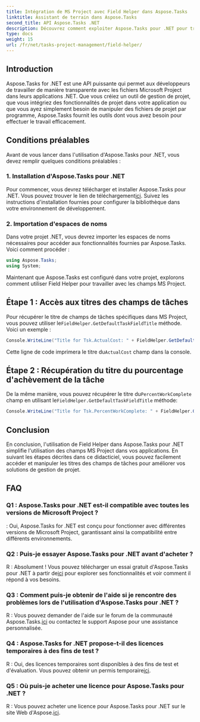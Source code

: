 ```yaml
---
title: Intégration de MS Project avec Field Helper dans Aspose.Tasks
linktitle: Assistant de terrain dans Aspose.Tasks
second_title: API Aspose.Tasks .NET
description: Découvrez comment exploiter Aspose.Tasks pour .NET pour travailler de manière transparente avec les fichiers MS Project.
type: docs
weight: 15
url: /fr/net/tasks-project-management/field-helper/
---
```

## Introduction

Aspose.Tasks for .NET est une API puissante qui permet aux développeurs de travailler de manière transparente avec les fichiers Microsoft Project dans leurs applications .NET. Que vous créiez un outil de gestion de projet, que vous intégriez des fonctionnalités de projet dans votre application ou que vous ayez simplement besoin de manipuler des fichiers de projet par programme, Aspose.Tasks fournit les outils dont vous avez besoin pour effectuer le travail efficacement.

## Conditions préalables

Avant de vous lancer dans l'utilisation d'Aspose.Tasks pour .NET, vous devez remplir quelques conditions préalables :

### 1. Installation d'Aspose.Tasks pour .NET

 Pour commencer, vous devrez télécharger et installer Aspose.Tasks pour .NET. Vous pouvez trouver le lien de téléchargement[ici](https://releases.aspose.com/tasks/net/). Suivez les instructions d'installation fournies pour configurer la bibliothèque dans votre environnement de développement.

### 2. Importation d'espaces de noms

Dans votre projet .NET, vous devrez importer les espaces de noms nécessaires pour accéder aux fonctionnalités fournies par Aspose.Tasks. Voici comment procéder :

```csharp
using Aspose.Tasks;
using System;

```

Maintenant que Aspose.Tasks est configuré dans votre projet, explorons comment utiliser Field Helper pour travailler avec les champs MS Project.

## Étape 1 : Accès aux titres des champs de tâches

 Pour récupérer le titre de champs de tâches spécifiques dans MS Project, vous pouvez utiliser le`FieldHelper.GetDefaultTaskFieldTitle` méthode. Voici un exemple :

```csharp
Console.WriteLine("Title for Tsk.ActualCost: " + FieldHelper.GetDefaultTaskFieldTitle(Tsk.ActualCost.KeyType));
```

 Cette ligne de code imprimera le titre du`ActualCost` champ dans la console.

## Étape 2 : Récupération du titre du pourcentage d'achèvement de la tâche

 De la même manière, vous pouvez récupérer le titre du`PercentWorkComplete` champ en utilisant le`FieldHelper.GetDefaultTaskFieldTitle` méthode:

```csharp
Console.WriteLine("Title for Tsk.PercentWorkComplete: " + FieldHelper.GetDefaultTaskFieldTitle(Tsk.PercentWorkComplete.KeyType));
```

## Conclusion

En conclusion, l'utilisation de Field Helper dans Aspose.Tasks pour .NET simplifie l'utilisation des champs MS Project dans vos applications. En suivant les étapes décrites dans ce didacticiel, vous pouvez facilement accéder et manipuler les titres des champs de tâches pour améliorer vos solutions de gestion de projet.

## FAQ

### Q1 : Aspose.Tasks pour .NET est-il compatible avec toutes les versions de Microsoft Project ?

: Oui, Aspose.Tasks for .NET est conçu pour fonctionner avec différentes versions de Microsoft Project, garantissant ainsi la compatibilité entre différents environnements.

### Q2 : Puis-je essayer Aspose.Tasks pour .NET avant d'acheter ?

 R : Absolument ! Vous pouvez télécharger un essai gratuit d'Aspose.Tasks pour .NET à partir de[ici](https://releases.aspose.com/) pour explorer ses fonctionnalités et voir comment il répond à vos besoins.

### Q3 : Comment puis-je obtenir de l'aide si je rencontre des problèmes lors de l'utilisation d'Aspose.Tasks pour .NET ?

 R : Vous pouvez demander de l'aide sur le forum de la communauté Aspose.Tasks.[ici](https://forum.aspose.com/c/tasks/15) ou contactez le support Aspose pour une assistance personnalisée.

### Q4 : Aspose.Tasks for .NET propose-t-il des licences temporaires à des fins de test ?

 R : Oui, des licences temporaires sont disponibles à des fins de test et d'évaluation. Vous pouvez obtenir un permis temporaire[ici](https://purchase.aspose.com/temporary-license/).

### Q5 : Où puis-je acheter une licence pour Aspose.Tasks pour .NET ?

 R : Vous pouvez acheter une licence pour Aspose.Tasks pour .NET sur le site Web d'Aspose.[ici](https://purchase.aspose.com/buy).